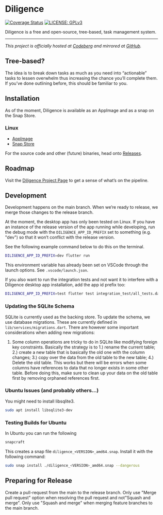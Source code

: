 # Diligence

[![Coverage Status](https://coveralls.io/repos/github/asartalo/diligence/badge.svg?branch=main)](https://coveralls.io/github/asartalo/diligence?branch=main)
[![LICENSE: GPLv3](https://img.shields.io/github/license/asartalo/diligence.svg?color=purple)](https://github.com/asartalo/diligence/blob/master/LICENSE)


Diligence is a free and open-source, tree-based, task management system.

---

*This project is officially hosted at [Codeberg](https://codeberg.org/asartalo/diligence) and mirrored at [GitHub](https://github.com/asartalo/diligence).*

## Tree-based?

The idea is to break down tasks as much as you need into “actionable” tasks to lessen overwhelm thus increasing the chance you’ll complete them. If you’ve done outlining before, this should be familiar to you.

## Installation

As of the moment, Diligence is available as an AppImage and as a snap on the Snap Store.

### Linux

- [AppImage](https://github.com/asartalo/diligence/releases/download/0.1.12/Diligence-x64.AppImage)
- [Snap Store](https://snapcraft.io/diligence)

For the source code and other (future) binaries, head onto [Releases](https://github.com/asartalo/diligence/releases).

## Roadmap

Visit the [Diligence Project Page](https://github.com/users/asartalo/projects/1/views/1) to get a sense of what’s on the pipeline.

## Development

Development happens on the main branch. When we’re ready to release, we merge those changes to the release branch.

At the moment, the desktop app has only been tested on Linux. If you have an instance of the release version of the app running while developing, run the debug mode with the `DILIGENCE_APP_ID_PREFIX` set to something (e.g. "dev") so that it won’t conflict with the release version.

See the following example command below to do this on the terminal.

```sh
DILIGENCE_APP_ID_PREFIX=dev flutter run
```

This environment variable has already been set on VSCode through the launch options. See `.vscode/launch.json`.

If you also want to run the integration tests and not want it to interfere with a Diligence desktop app installation, add the app id prefix too:

```sh
DILIGENCE_APP_ID_PREFIX=test flutter test integration_test/all_tests.dart
```

### Updating the SQLite Schema

SQLite is currently used as the backing store. To update the schema, we use database migrations. These are currently defined in `lib/services/migrations.dart`. There are however some important considerations when adding new migrations:

1. Some column operations are tricky to do in SQLite like modifying foreign key constraints. Basically the strategy is to 1.) rename the current table; 2.) create a new table that is basically the old one with the column changes; 3.) copy over the data from the old table to the new table; 4.) Delete the old table. This works but there will be errors when some columns have references to data that no longer exists in some other table. Before doing this, make sure to clean up your data on the old table first by removing orphaned references first.

### Ubuntu Issues (and probably others...)

You might need to install libsqlite3.

```sh
sudo apt install libsqlite3-dev
```

### Testing Builds for Ubuntu

In Ubuntu you can run the following

```sh
snapcraft
```

This creates a snap file `diligence_<VERSION>_amd64.snap`. Install it with the following command:

```sh
sudo snap install ./diligence_<VERSION>_amd64.snap --dangerous
```

## Preparing for Release

Create a pull-request from the main to the release branch. Only use "Merge pull request" option when resolving the pull request and not"Squash and merge". Only use "Squash and merge" when merging feature branches to the main branch.
